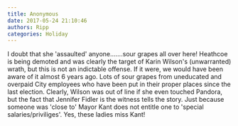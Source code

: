 ```yaml
---
title: Anonymous
date: 2017-05-24 21:10:46
authors: Ripp
categories: Holiday
---
```


 I doubt that she 'assaulted' anyone…….sour grapes all over here! Heathcoe is being demoted and was clearly the target of Karin Wilson's (unwarranted) wrath, but this is not an indictable offense. If it were, we would have been aware of it almost 6 years ago.  Lots of sour grapes from uneducated and overpaid City employees who have been put in their proper places since the last election.  Clearly, Wilson was out of line if she even touched Pandora, but the fact that Jennifer Fidler is the witness tells the story.   Just because someone was 'close to' Mayor Kant does not entitle one to 'special salaries/priviliges'.  Yes, these ladies miss Kant!